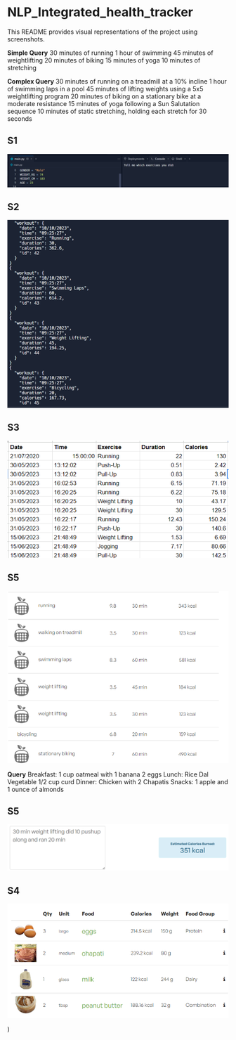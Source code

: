 # NLP_Integrated_health_tracker

This README provides visual representations of the project using screenshots.

**Simple Query**
30 minutes of running 1 hour of swimming 45 minutes of weightlifting 20 minutes of biking 15 minutes of yoga 10 minutes of stretching

**Complex Query**
30 minutes of running on a treadmill at a 10% incline 1 hour of swimming laps in a pool 45 minutes of lifting weights using a 5x5 weightlifting program 20 minutes of biking on a stationary bike at a moderate resistance 15 minutes of yoga following a Sun Salutation sequence 10 minutes of static stretching, holding each stretch for 30 seconds

## S1
![Nutrition1 Screenshot](screenshot/ss1.png)
## S2
![Nutrition1 Screenshot](screenshot/ss2.png)
## S3
![S3 Screenshot](screenshot/s3.png)


## S5
![Nutrition1 Screenshot](screenshot/ss3.png)


**Query**
Breakfast: 1 cup oatmeal with 1 banana 2 eggs
Lunch: Rice Dal Vegetable 1/2 cup curd
Dinner: Chicken with 2 Chapatis
Snacks: 1 apple and 1 ounce of almonds
## S5
![Nutrition2 Screenshot](screenshot/nutrition2.png)
## S4
![Nutrition1 Screenshot](screenshot/nutrition1.png)



)



